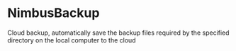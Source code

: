 # NimbusBackup
Cloud backup, automatically save the backup files required by the specified directory on the local computer to the cloud
